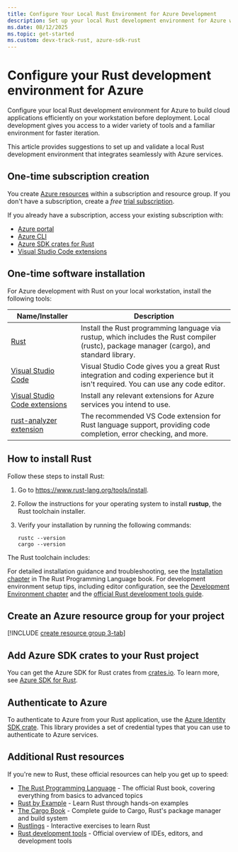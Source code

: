 ```yaml
---
title: Configure Your Local Rust Environment for Azure Development
description: Set up your local Rust development environment for Azure with installation suggestions, SDK crates, authentication methods, and essential tools. Start building cloud applications today.
ms.date: 08/12/2025
ms.topic: get-started
ms.custom: devx-track-rust, azure-sdk-rust
---
```


# Configure your Rust development environment for Azure

Configure your local Rust development environment for Azure to build cloud applications efficiently on your workstation before deployment. Local development gives you access to a wider variety of tools and a familiar environment for faster iteration.

This article provides suggestions to set up and validate a local Rust development environment that integrates seamlessly with Azure services.

## One-time subscription creation

You create [Azure resources](/azure/cloud-adoption-framework/ready/azure-setup-guide/organize-resources?tabs=AzureManagementGroupsAndHierarchy) within a subscription and resource group. If you don't have a subscription, create a _free_ [trial subscription][trial subscription].

If you already have a subscription, access your existing subscription with:

* [Azure portal][Azure portal]
* [Azure CLI][Azure CLI]
* [Azure SDK crates for Rust][Azure crates]
* [Visual Studio Code extensions][Visual Studio Code extensions]

## One-time software installation

For Azure development with Rust on your local workstation, install the following tools:

|Name/Installer|Description|
|--|--|
|[Rust]|Install the Rust programming language via rustup, which includes the Rust compiler (rustc), package manager (cargo), and standard library.|
|[Visual Studio Code][Visual Studio Code]|Visual Studio Code gives you a great Rust integration and coding experience but it isn't required. You can use any code editor.|
|[Visual Studio Code extensions][Visual Studio Code extensions]|Install any relevant extensions for Azure services you intend to use.|
|[rust-analyzer extension][rust-analyzer-extension]|The recommended VS Code extension for Rust language support, providing code completion, error checking, and more.|

## How to install Rust

Follow these steps to install Rust:

1. Go to <https://www.rust-lang.org/tools/install>.
1. Follow the instructions for your operating system to install **rustup**, the Rust toolchain installer.
1. Verify your installation by running the following commands:

    ```console
    rustc --version
    cargo --version
    ```

The Rust toolchain includes:

For detailed installation guidance and troubleshooting, see the [Installation chapter][The Rust Book installation chapter] in The Rust Programming Language book. For development environment setup tips, including editor configuration, see the [Development Environment chapter][The Rust Book development environment chapter] and the [official Rust development tools guide][official Rust development tools guide].

## Create an Azure resource group for your project

[!INCLUDE [create resource group 3-tab](../includes/create-resource-group.md)]

## Add Azure SDK crates to your Rust project

You can get the Azure SDK for Rust crates from [crates.io][Azure crates]. To learn more, see [Azure SDK for Rust](./sdk/overview.md).

## Authenticate to Azure

To authenticate to Azure from your Rust application, use the [Azure Identity SDK crate][Azure Identity rust crate]. This library provides a set of credential types that you can use to authenticate to Azure services.

## Additional Rust resources

If you're new to Rust, these official resources can help you get up to speed:

- [The Rust Programming Language][The Rust Programming Language] - The official Rust book, covering everything from basics to advanced topics
- [Rust by Example][Rust by Example] - Learn Rust through hands-on examples
- [The Cargo Book][The Cargo Book] - Complete guide to Cargo, Rust's package manager and build system
- [Rustlings][Rustlings] - Interactive exercises to learn Rust
- [Rust development tools][official Rust development tools guide] - Official overview of IDEs, editors, and development tools


<!-- Reference links for Rust resources -->
[Azure portal]: https://portal.azure.com/
[Azure CLI]: /cli/azure/
[Azure crates]: https://crates.io/users/azure-sdk?sort=recent-downloads
[Crates.io]: https://crates.io/
[official Rust development tools guide]: https://www.rust-lang.org/tools
[Rust by Example]: https://doc.rust-lang.org/rust-by-example/
[rust-analyzer-extension]: https://marketplace.visualstudio.com/items?itemName=matklad.rust-analyzer
[Rust]: https://www.rust-lang.org/
[Rustlings]: https://github.com/rust-lang/rustlings
[The Cargo Book]: https://doc.rust-lang.org/cargo/
[The Rust Book development environment chapter]: https://doc.rust-lang.org/book/ch01-02-hello-world.html
[The Rust Book installation chapter]: https://doc.rust-lang.org/book/ch01-01-installation.html
[The Rust Programming Language]: https://doc.rust-lang.org/book/
[trial subscription]: https://azure.microsoft.com/free/
[Visual Studio Code extensions]: https://marketplace.visualstudio.com/search?term=rust&target=VSCode&category=All%20categories&sortBy=Relevance
[Visual Studio Code]: https://code.visualstudio.com/
[Azure Identity rust crate]: https://crates.io/crates/azure_identity